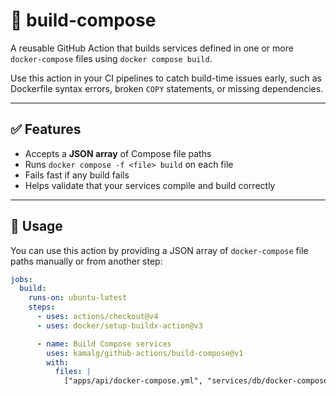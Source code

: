 # 🐳 build-compose

A reusable GitHub Action that builds services defined in one or more `docker-compose` files using `docker compose build`.

Use this action in your CI pipelines to catch build-time issues early, such as Dockerfile syntax errors, broken `COPY` statements, or missing dependencies.

---

## ✅ Features

- Accepts a **JSON array** of Compose file paths
- Runs `docker compose -f <file> build` on each file
- Fails fast if any build fails
- Helps validate that your services compile and build correctly

---

## 🚀 Usage

You can use this action by providing a JSON array of `docker-compose` file paths manually or from another step:

```yaml
jobs:
  build:
    runs-on: ubuntu-latest
    steps:
      - uses: actions/checkout@v4
      - uses: docker/setup-buildx-action@v3

      - name: Build Compose services
        uses: kamalg/github-actions/build-compose@v1
        with:
          files: |
            ["apps/api/docker-compose.yml", "services/db/docker-compose.dev.yml"]
